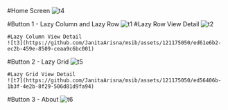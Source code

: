 #Home Screen
![t4](https://github.com/JanitaArisna/msib/assets/121175050/f7f1cf14-0a61-4f8e-a01f-eab4dc66c7c4)

#Button 1 - Lazy Column and Lazy Row
![t1](https://github.com/JanitaArisna/msib/assets/121175050/85b77a43-7146-4c9b-8454-0645d04d6ee1)  #Lazy Row View Detail
    ![t2](https://github.com/JanitaArisna/msib/assets/121175050/6047bc52-0e3e-4c45-96db-c1dea53d916a)

   

    #Lazy Column View Detail
    ![t3](https://github.com/JanitaArisna/msib/assets/121175050/ed61e6b2-ec2b-459e-8509-ceaa9c6bc001)

#Button 2 - Lazy Grid
![t5](https://github.com/JanitaArisna/msib/assets/121175050/3c6a7283-419a-4c83-a9b7-73fed00a3b82)

    #Lazy Grid View Detail
    ![t7](https://github.com/JanitaArisna/msib/assets/121175050/ed56406b-1b3f-4e2b-8f29-506d81d9fa94)

#Button 3 - About
![t6](https://github.com/JanitaArisna/msib/assets/121175050/53b0d965-1e14-43f8-ace4-94f1a2fecc8c)
